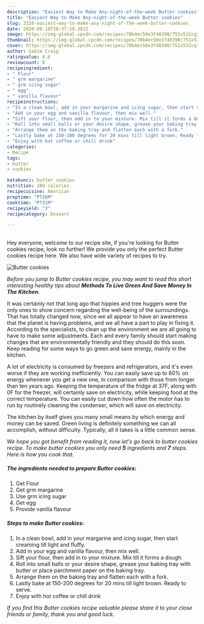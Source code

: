```yaml
---
description: "Easiest Way to Make Any-night-of-the-week Butter cookies"
title: "Easiest Way to Make Any-night-of-the-week Butter cookies"
slug: 2328-easiest-way-to-make-any-night-of-the-week-butter-cookies
date: 2020-08-18T20:37:29.381Z
image: https://img-global.cpcdn.com/recipes/70b4ec58e3f40390/751x532cq70/butter-cookies-recipe-main-photo.jpg
thumbnail: https://img-global.cpcdn.com/recipes/70b4ec58e3f40390/751x532cq70/butter-cookies-recipe-main-photo.jpg
cover: https://img-global.cpcdn.com/recipes/70b4ec58e3f40390/751x532cq70/butter-cookies-recipe-main-photo.jpg
author: Sadie Craig
ratingvalue: 4.6
reviewcount: 8
recipeingredient:
- " Flour"
- " grm margarine"
- " grm icing sugar"
- " egg"
- " vanilla flavour"
recipeinstructions:
- "In a clean bowl, add in your margarine and icing sugar, then start creaming till light and fluffy."
- "Add in your egg and vanilla flavour, then mix well."
- "Sift your flour, then add in to your mixture. Mix till it forms a dough."
- "Roll into small balls or your desire shape, grease your baking tray with butter or place parchment paper on the baking tray."
- "Arrange them on the baking tray and flatten each with a fork."
- "Lastly bake at 150-200 degrees for 20 mins till light brown. Ready to serve."
- "Enjoy with hot coffee or chill drink"
categories:
- Recipe
tags:
- butter
- cookies

katakunci: butter cookies 
nutrition: 289 calories
recipecuisine: American
preptime: "PT26M"
cooktime: "PT31M"
recipeyield: "3"
recipecategory: Dessert

---
```

<br>
Hey everyone, welcome to our recipe site, if you're looking for Butter cookies recipe, look no further! We provide you only the perfect Butter cookies recipe here. We also have wide variety of recipes to try.
<br>


![Butter cookies](https://img-global.cpcdn.com/recipes/70b4ec58e3f40390/751x532cq70/butter-cookies-recipe-main-photo.jpg)

<i>Before you jump to Butter cookies recipe, you may want to read this short interesting healthy tips about 
<strong>Methods To Live Green And Save Money In The Kitchen</strong>.</i>
</br>

It was certainly not that long ago that hippies and tree huggers were the only ones to show concern regarding the well-being of the surroundings. That has totally changed now, since we all appear to have an awareness that the planet is having problems, and we all have a part to play in fixing it. According to the specialists, to clean up the environment we are all going to have to make some adjustments. Each and every family should start making changes that are environmentally friendly and they should do this soon. Keep reading for some ways to go green and save energy, mainly in the kitchen.

A lot of electricity is consumed by freezers and refrigerators, and it's even worse if they are working inefficiently. You can easily save up to 60% on energy whenever you get a new one, in comparison with those from longer than ten years ago. Keeping the temperature of the fridge at 37F, along with 0F for the freezer, will certainly save on electricity, while keeping food at the correct temperature. You can easily cut down how often the motor has to run by routinely cleaning the condenser, which will save on electricity.

The kitchen by itself gives you many small means by which energy and money can be saved. Green living is definitely something we can all accomplish, without difficulty. Typically, all it takes is a little common sense.


<i>We hope you got benefit from reading it, now let's go back to butter cookies recipe. To make butter cookies you only need <strong>5</strong> ingredients and <strong>7</strong> steps. Here is how you cook that.
</i>

##### The ingredients needed to prepare Butter cookies:

1. Get  Flour
1. Get  grm margarine
1. Use  grm icing sugar
1. Get  egg
1. Provide  vanilla flavour


##### Steps to make Butter cookies:

1. In a clean bowl, add in your margarine and icing sugar, then start creaming till light and fluffy.
1. Add in your egg and vanilla flavour, then mix well.
1. Sift your flour, then add in to your mixture. Mix till it forms a dough.
1. Roll into small balls or your desire shape, grease your baking tray with butter or place parchment paper on the baking tray.
1. Arrange them on the baking tray and flatten each with a fork.
1. Lastly bake at 150-200 degrees for 20 mins till light brown. Ready to serve.
1. Enjoy with hot coffee or chill drink


<i>If you find this Butter cookies recipe valuable please share it to your close friends or family, thank you and good luck.</i>
